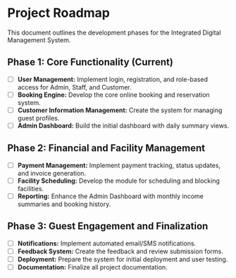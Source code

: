 # Project Roadmap

This document outlines the development phases for the Integrated Digital Management System.

## Phase 1: Core Functionality (Current)

- [ ] **User Management:** Implement login, registration, and role-based access for Admin, Staff, and Customer.
- [ ] **Booking Engine:** Develop the core online booking and reservation system.
- [ ] **Customer Information Management:** Create the system for managing guest profiles.
- [ ] **Admin Dashboard:** Build the initial dashboard with daily summary views.

## Phase 2: Financial and Facility Management

- [ ] **Payment Management:** Implement payment tracking, status updates, and invoice generation.
- [ ] **Facility Scheduling:** Develop the module for scheduling and blocking facilities.
- [ ] **Reporting:** Enhance the Admin Dashboard with monthly income summaries and booking history.

## Phase 3: Guest Engagement and Finalization

- [ ] **Notifications:** Implement automated email/SMS notifications.
- [ ] **Feedback System:** Create the feedback and review submission forms.
- [ ] **Deployment:** Prepare the system for initial deployment and user testing.
- [ ] **Documentation:** Finalize all project documentation.
